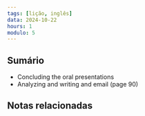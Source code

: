 ```yaml
---
tags: [lição, inglês]
data: 2024-10-22
hours: 1
modulo: 5
---
```


## Sumário
- Concluding the oral presentations
- Analyzing and writing and email (page 90)
## Notas relacionadas